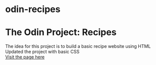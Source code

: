 # odin-recipes
# The Odin Project: Recipes
The idea for this project is to build a basic recipe website using HTML  
Updated the project with basic CSS  
[Visit the page here](https://cerecero.github.io/odin-recipes/)
